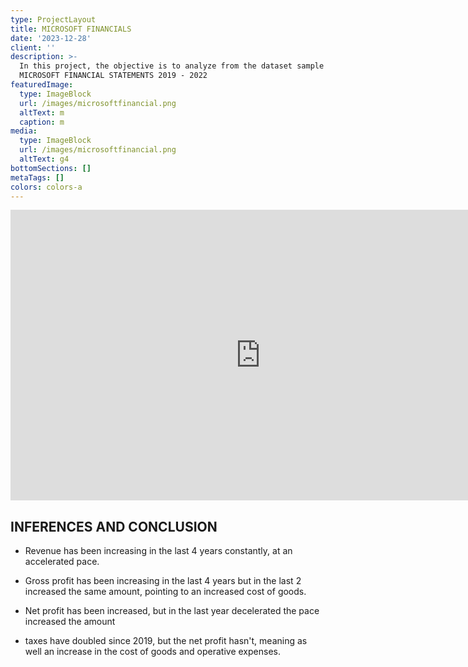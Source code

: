 ```yaml
---
type: ProjectLayout
title: MICROSOFT FINANCIALS
date: '2023-12-28'
client: ''
description: >-
  In this project, the objective is to analyze from the dataset sample OF
  MICROSOFT FINANCIAL STATEMENTS 2019 - 2022
featuredImage:
  type: ImageBlock
  url: /images/microsoftfinancial.png
  altText: m
  caption: m
media:
  type: ImageBlock
  url: /images/microsoftfinancial.png
  altText: g4
bottomSections: []
metaTags: []
colors: colors-a
---
```

<iframe title="Financial analysis Microsoft" width="800" height="465" src="https://app.powerbi.com/view?r=eyJrIjoiYzFhOTdjMTYtMDlkNi00MzRkLWE1ZWYtZTI5ZWRlZDIwYTE1IiwidCI6ImU5OTQwNzJiLTUyM2UtNGJmZS04NmUyLTQ0MmM1ZTEwYjI0NCIsImMiOjR9" frameborder="0" allowfullscreen=""></iframe>

## INFERENCES AND CONCLUSION

*   Revenue has been increasing in the last 4 years constantly, at an accelerated pace.

*   Gross profit has been increasing in the last 4 years but in the last 2 increased the same amount, pointing to an increased cost of goods.

*   Net profit has been increased, but in the last year decelerated the pace increased the amount

*   taxes have doubled since 2019, but the net profit hasn't, meaning as well an increase in the cost of goods and operative expenses.

